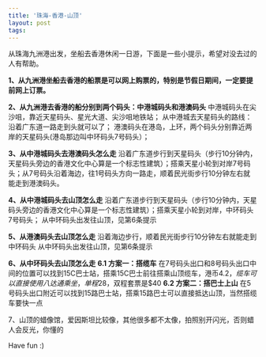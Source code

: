 ```yaml
---
title: '珠海-香港-山顶'
layout: post
tags:
---
```


从珠海九洲港出发，坐船去香港休闲一日游，下面是一些小提示，希望对没去过的人有帮助。

**1、从九洲港坐船去香港的船票是可以网上购票的，特别是节假日期间，一定要提前网上订票。**

**2、从九洲港去香港的船分别到两个码头：中港城码头和港澳码头**
中港城码头在尖沙咀，靠近天星码头、星光大道、尖沙咀地铁站；
从中港城去天星码头的路线：沿着广东道一路走到头就可以了；
港澳码头在港岛，上环，两个码头分别靠近两岸的天星码头(港岛那边叫中环码头7号码头）；

**3、从中港城码头去港澳码头怎么走**
沿着广东道步行到天星码头（步行10分钟内，天星码头旁边的香港文化中心算是一个标志性建筑）；搭乘天星小轮到对岸7号码头；从7号码头沿着海边，往1号码头方向一路走，顺着民光街步行10分钟左右就能走到港澳码头。

**4、从中港城码头去山顶怎么走**
沿着广东道步行到天星码头（步行10分钟内，天星码头旁边的香港文化中心算是一个标志性建筑）；搭乘天星小轮到对岸，中环码头 7号码头；
从中环码头出发往山顶，见第6条提示

**5、从港澳码头去山顶怎么走**
沿着海边步行，顺着民光街步行10分钟左右就能走到中环码头
从中环码头出发往山顶，见第6条提示

**6、从中环码头去山顶怎么走**
**6.1 方案一：搭缆车**
在7号码头出口和8号码头出口中间的位置可以找到15C巴士站，搭乘15C巴士前往搭乘山顶缆车，港币$4.2，缆车可以直接使用八达通乘坐，单程$28，双程套票是$40
**6.2 方案二：搭巴士上山**
在5号码头出口附近可以找到15路巴士站，搭乘15路巴士可以直接抵达山顶，当然搭缆车要快一点

7、山顶的蜡像馆，爱因斯坦比较像，其他很多都不太像，拍照别开闪光，否则蜡人会反光，你懂的

Have fun :)